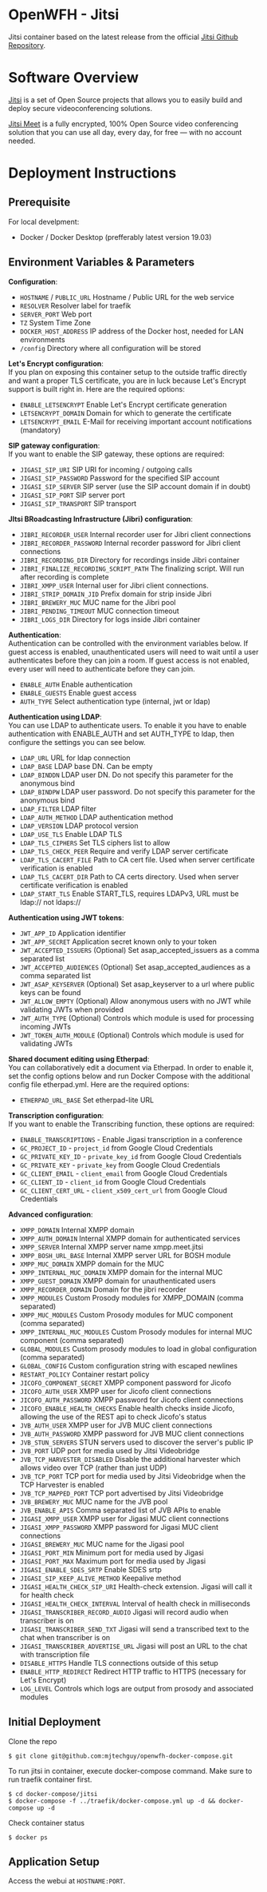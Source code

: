 # OpenWFH - Jitsi
Jitsi container based on the latest release from the official [Jitsi Github Repository](https://github.com/jitsi/docker-jitsi-meet).

# Software Overview
[Jitsi](https://jitsi.org) is a set of Open Source projects that allows you to easily build and deploy secure videoconferencing solutions.

[Jitsi Meet](https://jitsi.org/jitsi-meet) is a fully encrypted, 100% Open Source video conferencing solution that you can use all day, every day, for free — with no account needed.

# Deployment Instructions
## Prerequisite
For local develpment:
- Docker / Docker Desktop (prefferably latest version 19.03)

## Environment Variables & Parameters

__Configuration__:
- `HOSTNAME` / `PUBLIC_URL` Hostname / Public URL for the web service
- `RESOLVER` Resolver label for traefik
- `SERVER_PORT` Web port
- `TZ` System Time Zone
- `DOCKER_HOST_ADDRESS` IP address of the Docker host, needed for LAN environments
- `/config` Directory where all configuration will be stored

__Let's Encrypt configuration__:  
If you plan on exposing this container setup to the outside traffic directly and want a proper TLS certificate, you are in luck because Let's Encrypt support is built right in. Here are the required options:
- `ENABLE_LETSENCRYPT` Enable Let's Encrypt certificate generation
- `LETSENCRYPT_DOMAIN` Domain for which to generate the certificate
- `LETSENCRYPT_EMAIL` E-Mail for receiving important account notifications (mandatory)

__SIP gateway configuration__:  
If you want to enable the SIP gateway, these options are required:
- `JIGASI_SIP_URI` SIP URI for incoming / outgoing calls
- `JIGASI_SIP_PASSWORD` Password for the specified SIP account
- `JIGASI_SIP_SERVER` SIP server (use the SIP account domain if in doubt)
- `JIGASI_SIP_PORT` SIP server port
- `JIGASI_SIP_TRANSPORT` SIP transport

__JItsi BRoadcasting Infrastructure (Jibri) configuration__:
- `JIBRI_RECORDER_USER` Internal recorder user for Jibri client connections
- `JIBRI_RECORDER_PASSWORD` Internal recorder password for Jibri client connections
- `JIBRI_RECORDING_DIR` Directory for recordings inside Jibri container
- `JIBRI_FINALIZE_RECORDING_SCRIPT_PATH` The finalizing script. Will run after recording is complete
- `JIBRI_XMPP_USER` Internal user for Jibri client connections.
- `JIBRI_STRIP_DOMAIN_JID` Prefix domain for strip inside Jibri
- `JIBRI_BREWERY_MUC` MUC name for the Jibri pool
- `JIBRI_PENDING_TIMEOUT` MUC connection timeout
- `JIBRI_LOGS_DIR` Directory for logs inside Jibri container

__Authentication__:  
Authentication can be controlled with the environment variables below. If guest access is enabled, unauthenticated users will need to wait until a user authenticates before they can join a room. If guest access is not enabled, every user will need to authenticate before they can join.
- `ENABLE_AUTH` Enable authentication
- `ENABLE_GUESTS` Enable guest access
- `AUTH_TYPE` Select authentication type (internal, jwt or ldap)

__Authentication using LDAP__:  
You can use LDAP to authenticate users. To enable it you have to enable authentication with ENABLE_AUTH and set AUTH_TYPE to ldap, then configure the settings you can see below.
- `LDAP_URL` URL for ldap connection
- `LDAP_BASE` LDAP base DN. Can be empty
- `LDAP_BINDDN` LDAP user DN. Do not specify this parameter for the anonymous bind
- `LDAP_BINDPW` LDAP user password. Do not specify this parameter for the anonymous bind
- `LDAP_FILTER` LDAP filter
- `LDAP_AUTH_METHOD` LDAP authentication method
- `LDAP_VERSION` LDAP protocol version
- `LDAP_USE_TLS` Enable LDAP TLS
- `LDAP_TLS_CIPHERS` Set TLS ciphers list to allow
- `LDAP_TLS_CHECK_PEER` Require and verify LDAP server certificate
- `LDAP_TLS_CACERT_FILE` Path to CA cert file. Used when server certificate verification is enabled
- `LDAP_TLS_CACERT_DIR` Path to CA certs directory. Used when server certificate verification is enabled
- `LDAP_START_TLS` Enable START_TLS, requires LDAPv3, URL must be ldap:// not ldaps://

__Authentication using JWT tokens__:
- `JWT_APP_ID` Application identifier
- `JWT_APP_SECRET` Application secret known only to your token
- `JWT_ACCEPTED_ISSUERS` (Optional) Set asap_accepted_issuers as a comma separated list
- `JWT_ACCEPTED_AUDIENCES` (Optional) Set asap_accepted_audiences as a comma separated list
- `JWT_ASAP_KEYSERVER` (Optional) Set asap_keyserver to a url where public keys can be found
- `JWT_ALLOW_EMPTY` (Optional) Allow anonymous users with no JWT while validating JWTs when provided
- `JWT_AUTH_TYPE` (Optional) Controls which module is used for processing incoming JWTs
- `JWT_TOKEN_AUTH_MODULE` (Optional) Controls which module is used for validating JWTs

__Shared document editing using Etherpad__:  
You can collaboratively edit a document via Etherpad. In order to enable it, set the config options below and run Docker Compose with the additional config file etherpad.yml. Here are the required options:
- `ETHERPAD_URL_BASE` Set etherpad-lite URL

__Transcription configuration__:  
If you want to enable the Transcribing function, these options are required:
- `ENABLE_TRANSCRIPTIONS` - Enable Jigasi transcription in a conference
- `GC_PROJECT_ID` - `project_id` from Google Cloud Credentials
- `GC_PRIVATE_KEY_ID` - `private_key_id` from Google Cloud Credentials
- `GC_PRIVATE_KEY` - `private_key` from Google Cloud Credentials
- `GC_CLIENT_EMAIL` - `client_email` from Google Cloud Credentials
- `GC_CLIENT_ID` - `client_id` from Google Cloud Credentials
- `GC_CLIENT_CERT_URL` - `client_x509_cert_url` from Google Cloud Credentials

__Advanced configuration__:
- `XMPP_DOMAIN` Internal XMPP domain
- `XMPP_AUTH_DOMAIN` Internal XMPP domain for authenticated services
- `XMPP_SERVER` Internal XMPP server name xmpp.meet.jitsi
- `XMPP_BOSH_URL_BASE` Internal XMPP server URL for BOSH module
- `XMPP_MUC_DOMAIN` XMPP domain for the MUC
- `XMPP_INTERNAL_MUC_DOMAIN` 	XMPP domain for the internal MUC
- `XMPP_GUEST_DOMAIN` XMPP domain for unauthenticated users
- `XMPP_RECORDER_DOMAIN` Domain for the jibri recorder
- `XMPP_MODULES` Custom Prosody modules for XMPP_DOMAIN (comma separated)
- `XMPP_MUC_MODULES` Custom Prosody modules for MUC component (comma separated)
- `XMPP_INTERNAL_MUC_MODULES` Custom Prosody modules for internal MUC component (comma separated)
- `GLOBAL_MODULES` Custom prosody modules to load in global configuration (comma separated)
- `GLOBAL_CONFIG` Custom configuration string with escaped newlines
- `RESTART_POLICY` Container restart policy
- `JICOFO_COMPONENT_SECRET` XMPP component password for Jicofo
- `JICOFO_AUTH_USER` XMPP user for Jicofo client connections
- `JICOFO_AUTH_PASSWORD` XMPP password for Jicofo client connections
- `JICOFO_ENABLE_HEALTH_CHECKS` Enable health checks inside Jicofo, allowing the use of the REST api to check Jicofo's status
- `JVB_AUTH_USER` XMPP user for JVB MUC client connections
- `JVB_AUTH_PASSWORD` XMPP password for JVB MUC client connections
- `JVB_STUN_SERVERS` STUN servers used to discover the server's public IP
- `JVB_PORT` UDP port for media used by Jitsi Videobridge
- `JVB_TCP_HARVESTER_DISABLED` Disable the additional harvester which allows video over TCP (rather than just UDP)
- `JVB_TCP_PORT` TCP port for media used by Jitsi Videobridge when the TCP Harvester is enabled
- `JVB_TCP_MAPPED_PORT` TCP port advertised by Jitsi Videobridge
- `JVB_BREWERY_MUC` MUC name for the JVB pool
- `JVB_ENABLE_APIS` Comma separated list of JVB APIs to enable
- `JIGASI_XMPP_USER` XMPP user for Jigasi MUC client connections
- `JIGASI_XMPP_PASSWORD` XMPP password for Jigasi MUC client connections
- `JIGASI_BREWERY_MUC` MUC name for the Jigasi pool
- `JIGASI_PORT_MIN` Minimum port for media used by Jigasi
- `JIGASI_PORT_MAX` Maximum port for media used by Jigasi
- `JIGASI_ENABLE_SDES_SRTP` Enable SDES srtp
- `JIGASI_SIP_KEEP_ALIVE_METHOD` Keepalive method
- `JIGASI_HEALTH_CHECK_SIP_URI` Health-check extension. Jigasi will call it for health check
- `JIGASI_HEALTH_CHECK_INTERVAL` Interval of health check in milliseconds
- `JIGASI_TRANSCRIBER_RECORD_AUDIO` Jigasi will record audio when transcriber is on
- `JIGASI_TRANSCRIBER_SEND_TXT` Jigasi will send a transcribed text to the chat when transcriber is on
- `JIGASI_TRANSCRIBER_ADVERTISE_URL` Jigasi will post an URL to the chat with transcription file
- `DISABLE_HTTPS` Handle TLS connections outside of this setup
- `ENABLE_HTTP_REDIRECT` Redirect HTTP traffic to HTTPS (necessary for Let's Encrypt)
- `LOG_LEVEL` Controls which logs are output from prosody and associated modules

## Initial Deployment
Clone the repo
```console
$ git clone git@github.com:mjtechguy/openwfh-docker-compose.git
```
To run jitsi in container, execute docker-compose command. Make sure to run traefik container first.
```console
$ cd docker-compose/jitsi
$ docker-compose -f ../traefik/docker-compose.yml up -d && docker-compose up -d
```
Check container status
```console
$ docker ps
```

## Application Setup
Access the webui at `HOSTNAME:PORT`.